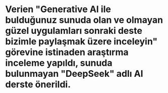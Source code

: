 <h1>Verien "Generative AI ile bulduğunuz sunuda olan ve olmayan güzel uygulamları sonraki deste bizimle paylaşmak üzere inceleyin" görevine istinaden araştırma inceleme yapıldı, sunuda bulunmayan "DeepSeek" adlı AI derste önerildi.</h1>